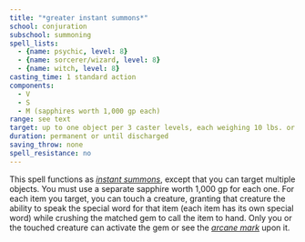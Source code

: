 ```yaml
---
title: "*greater instant summons*"
school: conjuration
subschool: summoning
spell_lists:
  - {name: psychic, level: 8}
  - {name: sorcerer/wizard, level: 8}
  - {name: witch, level: 8}
casting_time: 1 standard action
components:
  - V
  - S
  - M (sapphires worth 1,000 gp each)
range: see text
target: up to one object per 3 caster levels, each weighing 10 lbs. or less whose longest dimension is 6 ft. or less
duration: permanent or until discharged
saving_throw: none
spell_resistance: no
---
```


This spell functions as [*instant summons*](/spells/instant-summons/), except that you can target multiple objects. You must use a separate sapphire worth 1,000 gp for each one. For each item you target, you can touch a creature, granting that creature the ability to speak the special word for that item (each item has its own special word) while crushing the matched gem to call the item to hand. Only you or the touched creature can activate the gem or see the [*arcane mark*](/spells/arcane-mark/) upon it.

